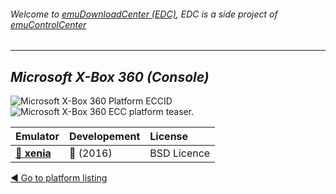 ###### Welcome to [emuDownloadCenter (EDC)](https://github.com/PhoenixInteractiveNL/emuDownloadCenter/wiki/), EDC is a side project of [emuControlCenter](https://github.com/PhoenixInteractiveNL/emuControlCenter/wiki/)
***
## _Microsoft X-Box 360 (Console)_
![](https://raw.githubusercontent.com/wiki/PhoenixInteractiveNL/emuDownloadCenter/images_platform/ecc_xbox360_cell.png "Microsoft X-Box 360 Platform ECCID")
![](https://raw.githubusercontent.com/wiki/PhoenixInteractiveNL/emuDownloadCenter/images_platform/ecc_xbox360_teaser.png "Microsoft X-Box 360 ECC platform teaser.")

| Emulator | Developement | License |
|:---------|:-------------|:--------|
| [:file_folder: **xenia**](https://github.com/PhoenixInteractiveNL/emuDownloadCenter/wiki/Emulator-xenia#menu) | :large_blue_circle: (2016) | BSD Licence |

[:arrow_backward: Go to platform listing](https://github.com/PhoenixInteractiveNL/emuDownloadCenter/wiki/EDC-Platform-List)
